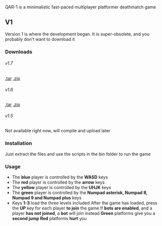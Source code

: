 QAR-1 is a minimalistic fast-paced multiplayer platformer deathmatch game

## V1
Version 1 is where the development began. It is super-obsolete, and you probably don't want to download it
### Downloads
###### v1.7
[.tar](https://github.com/complover116/QAR-1/releases/download/v1.7/QAR-1.tar)
[.zip](https://github.com/complover116/QAR-1/releases/download/v1.7/QAR-1.zip)
###### v1.6
[.tar](https://github.com/complover116/QAR-1/releases/download/v1.6/QAR-1.tar)
[.zip](https://github.com/complover116/QAR-1/releases/download/v1.6/QAR-1.zip)
###### v1.5
Not available right now, will compile and upload later
### Installation
Just extract the files and use the scripts in the bin folder to run the game
### Usage
* The **blue** player is controlled by the **WASD** keys
* The **red** player is controlled by the **arrow** keys
* The **yellow** player is controlled by the **UHJK** keys
* The **green** player is controlled by the **Numpad asterisk, Numpad 8, Numpad 9 and Numpad plus** keys
* Keys **1-3** load the three levels included
After the game has loaded, press the **UP** key for each player **to join** the game
If **bots are enabled**, and a player **has not joined**, a **bot** will join instead
**Green** platforms give you a **second jump**
**Red** platforms **hurt** you
